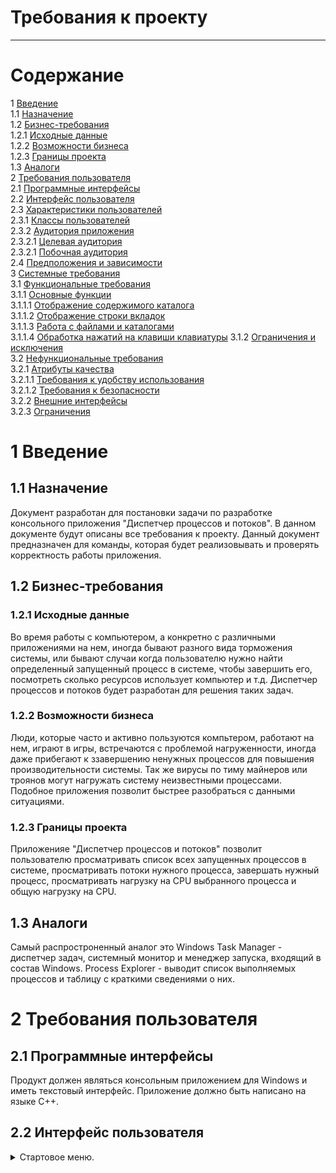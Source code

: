 # Требования к проекту
---

# Содержание
1 [Введение](#intro)  
1.1 [Назначение](#appointment)  
1.2 [Бизнес-требования](#business_requirements)  
1.2.1 [Исходные данные](#initial_data)  
1.2.2 [Возможности бизнеса](#business_opportunities)  
1.2.3 [Границы проекта](#project_boundary)  
1.3 [Аналоги](#analogues)  
2 [Требования пользователя](#user_requirements)  
2.1 [Программные интерфейсы](#software_interfaces)  
2.2 [Интерфейс пользователя](#user_interface)  
2.3 [Характеристики пользователей](#user_specifications)  
2.3.1 [Классы пользователей](#user_classes)  
2.3.2 [Аудитория приложения](#application_audience)  
2.3.2.1 [Целевая аудитория](#target_audience)  
2.3.2.1 [Побочная аудитория](#collateral_audience)  
2.4 [Предположения и зависимости](#assumptions_and_dependencies)  
3 [Системные требования](#system_requirements)  
3.1 [Функциональные требования](#functional_requirements)  
3.1.1 [Основные функции](#main_functions)  
3.1.1.1 [Отображение содержимого каталога](#user_logon_to_the_application)  
3.1.1.2 [Отображение строки вкладок](#setting_up_the_profile_of_the_active_user)  
3.1.1.3 [Работа с файлами и каталогами](#download_news)  
3.1.1.4 [Обработка нажатий на клавиши клавиатуры](#view_information_about_an_individual_newsletter) 
3.1.2 [Ограничения и исключения](#restrictions_and_exclusions)  
3.2 [Нефункциональные требования](#non-functional_requirements)  
3.2.1 [Атрибуты качества](#quality_attributes)  
3.2.1.1 [Требования к удобству использования](#requirements_for_ease_of_use)  
3.2.1.2 [Требования к безопасности](#security_requirements)  
3.2.2 [Внешние интерфейсы](#external_interfaces)  
3.2.3 [Ограничения](#restrictions)  

<a name="intro"/>

# 1 Введение

<a name="appointment"/>

## 1.1 Назначение
Документ разработан для постановки задачи по разработке консольного приложения "Диспетчер процессов и потоков". В данном документе будут описаны все требования к проекту. Данный документ предназначен для команды, которая будет реализовывать и проверять корректность работы приложения.

<a name="business_requirements"/>

## 1.2 Бизнес-требования

<a name="initial_data"/>

### 1.2.1 Исходные данные
Во время работы с компьютером, а конкретно с различными приложениями на нем, иногда бывают разного вида торможения системы, или бывают случаи когда пользователю нужно найти определенный запущенный процесс в системе, чтобы завершить его, посмотреть сколько ресурсов использует компьютер и т.д. Диспетчер процессов и потоков будет разработан для решения таких задач.

<a name="business_opportunities"/>

### 1.2.2 Возможности бизнеса
Люди, которые часто и активно пользуются компьтером, работают на нем, играют в игры, встречаются с проблемой нагруженности, иногда даже прибегают к ззавершению ненужных процессов для повышения производительности системы. Так же вирусы по тиму майнеров или троянов могут нагружать систему неизвестными процессами. Подобное приложения позволит быстрее разобраться с данными ситуациями.

<a name="project_boundary"/>

### 1.2.3 Границы проекта
Приложенияе "Диспетчер процессов и потоков" позволит пользователю просматривать список всех запущенных процессов в системе, просматривать потоки нужного процесса, завершать нужный процесс, просматривать нагрузку на CPU выбранного процесса и общую нагрузку на CPU.

<a name="analogues"/>

## 1.3 Аналоги
Самый распростроненный аналог это Windows Task Manager - диспетчер задач, системный монитор и менеджер запуска, входящий в состав Windows.
Process Explorer - выводит список выполняемых процессов и таблицу с краткими сведениями о них.

<a name="user_requirements"/>

# 2 Требования пользователя

<a name="software_interfaces"/>

## 2.1 Программные интерфейсы
Продукт должен являться консольным приложением для Windows и иметь текстовый интерфейс. Приложение должно быть написано на языке С++.

<a name="user_interface"/>

## 2.2 Интерфейс пользователя
<details>
<summary>Стартовое меню.</summary>
![Стартовое меню](https://user-images.githubusercontent.com/71341849/202243810-b46b87bc-e8d7-4841-9395-b077105db397.png)
